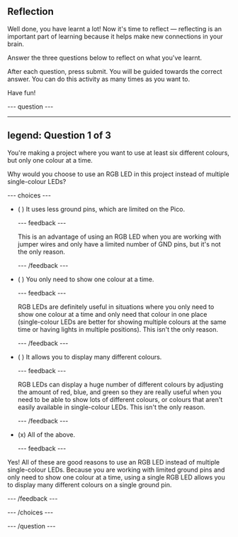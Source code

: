 ## Reflection

Well done, you have learnt a lot! Now it's time to reflect — reflecting is an important part of learning because it helps make new connections in your brain.

Answer the three questions below to reflect on what you've learnt.

After each question, press submit. You will be guided towards the correct answer. You can do this activity as many times as you want to.

Have fun!

--- question ---

---
legend: Question 1 of 3
---

You're making a project where you want to use at least six different colours, but only one colour at a time. 

Why would you choose to use an RGB LED in this project instead of multiple single-colour LEDs? 

--- choices ---

- ( ) It uses less ground pins, which are limited on the Pico.

  --- feedback ---

  This is an advantage of using an RGB LED when you are working with jumper wires and only have a limited number of GND pins, but it's not the only reason. 

  --- /feedback ---

- ( ) You only need to show one colour at a time.

  --- feedback ---

  RGB LEDs are definitely useful in situations where you only need to show one colour at a time and only need that colour in one place (single-colour LEDs are better for showing multiple colours at the same time or having lights in multiple positions). This isn't the only reason. 

  --- /feedback ---

- ( ) It allows you to display many different colours.

  --- feedback ---

  RGB LEDs can display a huge number of different colours by adjusting the amount of red, blue, and green so they are really useful when you need to be able to show lots of different colours, or colours that aren't easily available in single-colour LEDs. This isn't the only reason. 

  --- /feedback ---

- (x) All of the above.

  --- feedback ---
  
Yes! All of these are good reasons to use an RGB LED instead of multiple single-colour LEDs. Because you are working with limited ground pins and only need to show one colour at a time, using a single RGB LED allows you to display many different colours on a single ground pin.

  --- /feedback ---

--- /choices ---

--- /question ---
